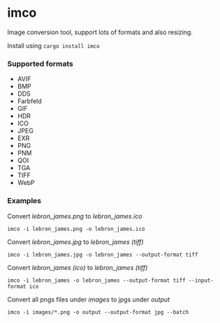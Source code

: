 # imco
Image conversion tool, support lots of formats and also resizing.

Install using ``cargo install imco``
### Supported formats
- AVIF
- BMP
- DDS
- Farbfeld
- GIF
- HDR
- ICO
- JPEG
- EXR
- PNG
- PNM
- QOI
- TGA
- TIFF
- WebP
### Examples
Convert *lebron_james.png* to *lebron_james.ico*

``imco -i lebron_james.png -o lebron_james.ico``

Convert *lebron_james.jpg* to *lebron_james (tiff)*

``imco -i lebron_james.jpg -o lebron_james --output-format tiff``

Convert *lebron_james (ico)* to *lebron_james (tiff)*

``imco -i lebron_james -o lebron_james --output-format tiff --input-format ico``

Convert all pngs files under *images* to jpgs under *output*

``imco -i images/*.png -o output --output-format jpg --batch``